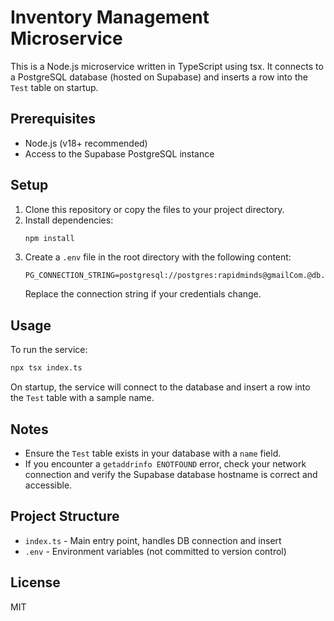 # Inventory Management Microservice

This is a Node.js microservice written in TypeScript using tsx. It connects to a PostgreSQL database (hosted on Supabase) and inserts a row into the `Test` table on startup.

## Prerequisites
- Node.js (v18+ recommended)
- Access to the Supabase PostgreSQL instance

## Setup
1. Clone this repository or copy the files to your project directory.
2. Install dependencies:
   ```sh
   npm install
   ```
3. Create a `.env` file in the root directory with the following content:
   ```env
   PG_CONNECTION_STRING=postgresql://postgres:rapidminds@gmailCom.@db.mzysfvikbubkpgoqtlwe.supabase.co:5432/postgres
   ```
   Replace the connection string if your credentials change.

## Usage
To run the service:
```sh
npx tsx index.ts
```

On startup, the service will connect to the database and insert a row into the `Test` table with a sample name.

## Notes
- Ensure the `Test` table exists in your database with a `name` field.
- If you encounter a `getaddrinfo ENOTFOUND` error, check your network connection and verify the Supabase database hostname is correct and accessible.

## Project Structure
- `index.ts` - Main entry point, handles DB connection and insert
- `.env` - Environment variables (not committed to version control)

## License
MIT

